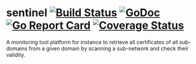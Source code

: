 # sentinel [![Build Status][ci-img]][ci] [![GoDoc][godoc-img]][godoc] [![Go Report Card][report-img]][report] [![Coverage Status][cov-img]][cov]

A monitoring tool platform for instance to retrieve all certificates of all sub-domains from a given domain by scanning a sub-network and check their validity.

[ci-img]: https://travis-ci.org/Huuancao/sentinel.svg?branch=master
[ci]: https://travis-ci.org/Huuancao/sentinel
[godoc-img]: https://godoc.org/github.com/Huuancao/sentinel?status.svg
[godoc]: https://godoc.org/github.com/Huuancao/sentinel
[report-img]: https://goreportcard.com/badge/github.com/Huuancao/sentinel
[report]: https://goreportcard.com/report/github.com/Huuancao/sentinel
[cov-img]: https://coveralls.io/repos/github/Huuancao/sentinel/badge.svg
[cov]: https://coveralls.io/github/Huuancao/sentinel
